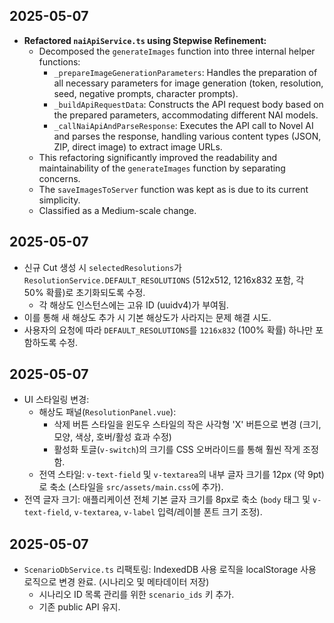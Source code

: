 ## 2025-05-07

- **Refactored `naiApiService.ts` using Stepwise Refinement:**
  - Decomposed the `generateImages` function into three internal helper functions:
    - `_prepareImageGenerationParameters`: Handles the preparation of all necessary parameters for image generation (token, resolution, seed, negative prompts, character prompts).
    - `_buildApiRequestData`: Constructs the API request body based on the prepared parameters, accommodating different NAI models.
    - `_callNaiApiAndParseResponse`: Executes the API call to Novel AI and parses the response, handling various content types (JSON, ZIP, direct image) to extract image URLs.
  - This refactoring significantly improved the readability and maintainability of the `generateImages` function by separating concerns.
  - The `saveImagesToServer` function was kept as is due to its current simplicity.
  - Classified as a Medium-scale change.

## 2025-05-07
- 신규 Cut 생성 시 `selectedResolutions`가 `ResolutionService.DEFAULT_RESOLUTIONS` (512x512, 1216x832 포함, 각 50% 확률)로 초기화되도록 수정.
  - 각 해상도 인스턴스에는 고유 ID (uuidv4)가 부여됨.
- 이를 통해 새 해상도 추가 시 기본 해상도가 사라지는 문제 해결 시도.
- 사용자의 요청에 따라 `DEFAULT_RESOLUTIONS`를 `1216x832` (100% 확률) 하나만 포함하도록 수정.

## 2025-05-07
- UI 스타일링 변경:
  - 해상도 패널(`ResolutionPanel.vue`):
    - 삭제 버튼 스타일을 윈도우 스타일의 작은 사각형 'X' 버튼으로 변경 (크기, 모양, 색상, 호버/활성 효과 수정)
    - 활성화 토글(`v-switch`)의 크기를 CSS 오버라이드를 통해 훨씬 작게 조정함.
  - 전역 스타일: `v-text-field` 및 `v-textarea`의 내부 글자 크기를 12px (약 9pt)로 축소 (스타일을 `src/assets/main.css`에 추가).
- 전역 글자 크기: 애플리케이션 전체 기본 글자 크기를 8px로 축소 (`body` 태그 및 `v-text-field`, `v-textarea`, `v-label` 입력/레이블 폰트 크기 조정).

## 2025-05-07
- `ScenarioDbService.ts` 리팩토링: IndexedDB 사용 로직을 localStorage 사용 로직으로 변경 완료. (시나리오 및 메타데이터 저장)
  - 시나리오 ID 목록 관리를 위한 `scenario_ids` 키 추가.
  - 기존 public API 유지.
